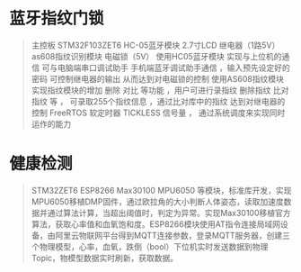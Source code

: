 # 蓝牙指纹门锁
> 主控板  STM32F103ZET6 
> HC-05蓝牙模块
> 2.7寸LCD 
> 继电器（1路5V）
> as608指纹识别模块 
> 电磁锁（5V）
> 使用HC05蓝牙模块 实现与上位机的通信 可与电脑端串口调试助手 手机端蓝牙调试助手通信 ，输入预先设定好的密码 可控制继电器的输出 从而达到对电磁锁的控制
> 使用AS608指纹模块 实现指纹模块的增加 删除 对比 等功能 ，用户可进行录指纹 删除指纹 比对指纹 等 ， 可录取255个指纹信息 ，通过比对库中的指纹 达到对继电器的控制 
> FreeRTOS 软定时器 TICKLESS 信号量 ， 通过系统调度来实现同时运作的能力

# 健康检测
> STM32ZET6 ESP8266 Max30100 MPU6050 等模块，标准库开发，实现MPU6050移植DMP固件，通过欧拉角的大小判断人体姿态，读取加速度数据并通过算法计算，当超出阈值时，判定为异常。实现Max30100移植官方算法，获取心率值和血氧饱和度。ESP8266模块使用AT指令连接局域网设备，由阿里云物联网平台得到MQTT连接参数，登录MQTT服务器，创建三个物理模型，心率，血氧，跌倒（bool）下位机实时发送数据到物理Topic，物模型数据实时刷新，获取数据。

